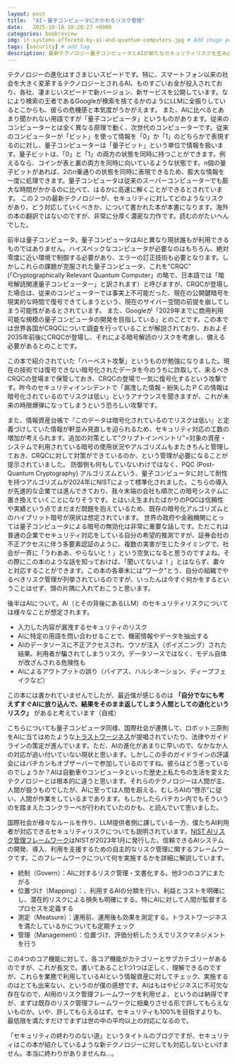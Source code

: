 ```yaml
---
layout: post
title:  "AI・量子コンピュータにかかわるリスク管理"
date:   2025-10-18 10:20:27 +0900
categories: bookreview
img: it-systems-affecetd-by-ai-and-quantum-computers.jpg # Add image post (optional)
tags: [security] # add tag
description: 最新テクノロジー量子コンピュータとAIが新たなセキュリティリスクを生み出す
---
```


テクノロジーの進化はすさまじいスピードです。特に、スマートフォン以来の社会を大きく変革するテクノロジーとされるAI。ものすごいお金が投入されており、各社、凄まじいスピードで新バージョン、新サービスを公開しています。なにより検索の王者であるGoogleが検索を捨てるかのようにLLMに全振りしているとこからも、彼らの危機感と本気度がうかがえます。
また、AIに比べるとあまり聞かれない用語ですが「量子コンピュータ」というものがあります。従来のコンピューターとは全く異なる原理で動く、次世代のコンピューターです。従来のコンピューターが「ビット」を使って情報を「0」か「1」のどちらかで表現するのに対し、量子コンピューターは「量子ビット」という単位で情報を扱います。量子ビットは、「0」と「1」の両方の状態を同時に持つことができます。例えるなら、コインが表と裏の両方を同時に向いているような状態です。n個の量子ビットがあれば、2のn乗通りの状態を同時に表現できるため、膨大な情報を一度に処理できます。量子コンピュータは従来のスーパーコンピューターでも膨大な時間がかかるのに比べて、はるかに高速に解くことができるとされています。
この２つの最新テクノロジーが、セキュリティに対してどのようなリスクがあり、どう対応していくべきか、について書かれた本が本書になります。海外の本の翻訳ではないのですが、非常に分厚く濃密な力作です。読むのがたいへんでした。

前半は量子コンピュータ。量子コンピュータはAIと異なり現状誰もが利用できるものではありません。ハイスペックなコンピュータが必要なのはもちろん、絶対零度に近い環境で制御する必要があり、エラーの訂正技術も必要となります。しかしこれらの課題が克服された量子コンピュータ、これを"CRQC"(「Cryptographically Relevant Quantum Computer」の略で、日本語では「暗号解読関連量子コンピューター」と訳されます）と呼びますが、CRQCが登場した場合は、従来のコンピューターでは事実上不可能だった、現在の公開鍵暗号を現実的な時間で復号できてしまうという、現在のサイバー空間の前提を崩してしまう可能性があるとされています。
また、Googleが「2029年までに商用利用可能な規模の量子コンピュータの開発を目指している」とのことです。この本では世界各国がCRQCについて調査を行っていることが解説されており、おおよそ2035年前後にCRQCが登場し、それによる暗号解読のリスクを考慮し、備える必要があるとのことです。

この本で紹介されていた「ハーベスト攻撃」というものが勉強になりました。現在の技術では復号できない暗号化されたデータを今のうちに詐取して、来るべきCRQCの登場まで保管しておき、CRQCの登場で一気に復号化するという攻撃です。昨今のセキュリティインシデントで「漏洩した情報・紛失したＰＣの情報は暗号化されているのでリスクは低い」というアナウンスを聞きますが、これが未来の時限爆弾になってしまうという恐ろしい攻撃です。

また、情報資産台帳で『このデータは暗号化されているのでリスクは低い』と定義づけしていた情報が軒並み見直しを迫られるため、セキュリティ対応の工数の増加が考えられます。追加の対策として"クリプトインベントリ"=対象の資産・システムで利用されている暗号の使用状況やアルゴリズムもまたきちんと管理しておき、CRQCに対して対策ができているのか、という管理が必要になることが提示されていました。
防御側も何もしていないわけではなく、PQC (Post-Quantum Cryptography) アルゴリズムという、量子コンピュータに対して耐性を持つアルゴリズムが2024年にNISTによって標準化されました。こちらの導入が先進的な企業では進んできており、我々末端の会社も順次この暗号システムに置き換えていくことになりそうです。とはいえ生まれたばかりのPQCは信頼性や実績という点でまだまだ問題を抱えているため、既存の暗号化アルゴリズムとのハイブリット暗号が現状は想定されています。
世界の政府や金融機関にとっては量子コンピュータによる暗号の無効化は非常に重要な話しです。ただこれは普通の企業でセキュリティ対応をしている自分の希望的推測ですが、証券会社の不正アクセスに伴う多要素認証のように、複数の実害が生じたタイミングで、社会が一斉に「うわああ、やらないと！」という空気になると思うのですよね。その際にこの本のような話を知っておけば、「聞いてないよ！」とはならず、粛々と対応することができます。この本の各章末には"ワーク"とう、自分の組織でやるべきリスク管理が列挙されているのですが、いったんは今すぐ何かをするということはせず、頭の片隅に入れておこうと思います。

後半はAIについて。AI（とその背後にあるLLM）のセキュリティリスクについては様々なことが想定されます。
- 入力した内容が漏洩するセキュリティのリスク
- AIに特定の用語を問い合わせることで、機密情報やデータを抽出する
- AIのデータソースに不正アクセスされ、ウソが注入（ポイズニング）された結果、利用者が騙されてしまうリスク。データソースではなく、モデル自体が改ざんされる危険性も
- AIによるアウトプットの誤り（バイアス、ハルシネーション、ディープフェイクなど）

この本には書かれていませんでしたが、最近僕が感じるのは **「自分でなにも考えずすぐAIに放り込んで、結果をそのまま返してしまう人間としての退化というリスク」** があると考えています（自戒）

こちらについても量子コンピュータ同様、国際社会が連携して、ロボット三原則をAIに当てはめたような[トラストワージネス](https://www.biprogy.com/com/tech/technology_foresight/back_number/2021/02-5.html)が提唱されていたり、法律やガイドラインの策定が進んでいます。ただ、AIの進化があまりに早いので、なかなか人の対応が追い付いていない現状と思います。しかしこの手のガイドラインの評議会にはバチカンもオブザーバーで参加しているのですね。彼らはどう思っているのでしょうか？AIは自動車やコンピュータといった歴史上私たちの生活を変えたテクノロジーとは根本的に違うと思います。それらのテクノロジーは人間が主、人間が扱うものでしたが、AIに至っては人間を超える、むしろAIの"啓示"に従い、人間が作業をしているまであります。もしかしたらバチカン内でもそういうのを踏まえたコンクラーベが行われていたのかも、と読んでいて思いました。

国際社会が様々なルールを作り、LLM提供者側に課している一方、僕たちAI利用者が対応できるセキュリティリスクについても説明されています。[NIST AIリスク管理フレームワーク](https://www.pwc.com/jp/ja/knowledge/column/awareness-cyber-security/generative-ai-regulation04.html)はNISTが2023年1月に発行した、信頼できるAIシステムの開発、導入、利用を支援するための自主的なリスク管理に関するフレームワークです。このフレームワークについて何を実施するかを詳細に解説しています。

- 統制（Govern）：AIに対するリスク管理・文書化する。他3つのコアにまたがる
- 位置づけ（Mapping）：、利用するAIの分類を行い、利益とコストを明確にし、潜在的リスクによる損失も明確にする。特にAIに対して人間が監督するプロセスを定義する
- 測定（Meatsure）：運用前、運用後も効果を測定する。トラストワージネスを満たしているかについても定期チェック
- 管理（Management）：位置づけ、評価分析したうえでリスクマネジメントを行う

この4つのコア機能に対して、各コア機能がカテゴリーとサブカテゴリーがあるのですが、これが長文で。書いてあること1つ1つは正しく、理解できるのですが、これらを業務で利用しているAIという情報資産に対してチェック、実施するのはとても出来ない、というのが僕の感想です。AIはもはやビジネスに不可欠な存在なので、AI用のリスク管理フレームワークを利用せよ、というのは納得ですが、まずは既存のリスク管理フレームワークに相乗りさせる形で許してもらえないものか。いや、許してもらえるはず。セキュリティも100%を目指すよりも、最低限を満たすだけでまずは世の中の平均以上の対応になるので。

「セキュリティの終わりのない道」というタイトルのブログですが、セキュリティはこの本が紹介しているような新テクノロジーに対しても対応しないといけません。本当に終わりがありませんね…。
